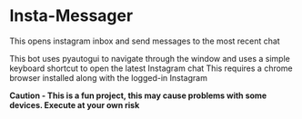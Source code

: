 # Insta-Messager
This opens instagram inbox and send messages to the most recent chat


This bot uses pyautogui to navigate through the window and uses a simple keyboard shortcut to open the latest Instagram chat
This requires a chrome browser installed along with the logged-in Instagram

<b>Caution - This is a fun project, this may cause problems with some devices. Execute at your own risk
